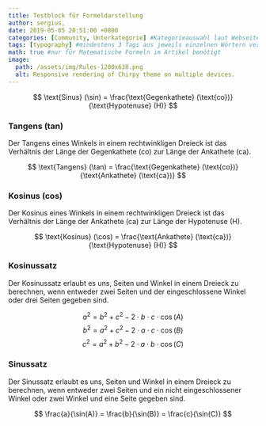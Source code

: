 ```yaml
---
title: Testblock für Formeldarstellung
author: sergius,
date: 2019-05-05 20:51:00 +0800
categories: [Community, Unterkategorie] #Kategorieauswahl laut Webseite bestimmen.
tags: [typography] #mindestens 3 Tags aus jeweils einzelnen Wörtern verfassen
math: true #nur für Matematische Formeln im Artikel benötigt
image:
  path: /assets/img/Rules-1200x630.png
  alt: Responsive rendering of Chirpy theme on multiple devices.
---
```


$$ \text{Sinus} (\sin) = \frac{\text{Gegenkathete} (\text{co})}{\text{Hypotenuse} (H)} $$

### Tangens (tan)
Der Tangens eines Winkels in einem rechtwinkligen Dreieck ist das Verhältnis der Länge der Gegenkathete (co) zur Länge der Ankathete (ca).

$$ \text{Tangens} (\tan) = \frac{\text{Gegenkathete} (\text{co})}{\text{Ankathete} (\text{ca})} $$

### Kosinus (cos)
Der Kosinus eines Winkels in einem rechtwinkligen Dreieck ist das Verhältnis der Länge der Ankathete (ca) zur Länge der Hypotenuse (H).

$$ \text{Kosinus} (\cos) = \frac{\text{Ankathete} (\text{ca})}{\text{Hypotenuse} (H)} $$

### Kosinussatz
Der Kosinussatz erlaubt es uns, Seiten und Winkel in einem Dreieck zu berechnen, wenn entweder zwei Seiten und der eingeschlossene Winkel oder drei Seiten gegeben sind.

$$ a^{2} = b^{2} + c^{2} - 2 \cdot b \cdot c \cdot \cos(A) $$
$$ b^{2} = a^{2} + c^{2} - 2 \cdot a \cdot c \cdot \cos(B) $$
$$ c^{2} = a^{2} + b^{2} - 2 \cdot a \cdot b \cdot \cos(C) $$

### Sinussatz
Der Sinussatz erlaubt es uns, Seiten und Winkel in einem Dreieck zu berechnen, wenn entweder zwei Seiten und ein nicht eingeschlossener Winkel oder zwei Winkel und eine Seite gegeben sind.

$$ \frac{a}{\sin(A)} = \frac{b}{\sin(B)} = \frac{c}{\sin(C)} $$

